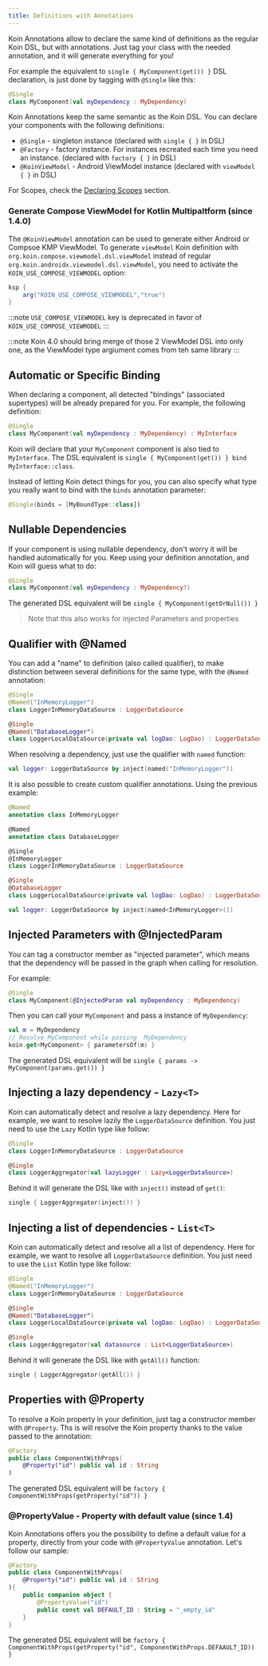 ```yaml
---
title: Definitions with Annotations
---
```



Koin Annotations allow to declare the same kind of definitions as the regular Koin DSL, but with annotations. Just tag your class with the needed annotation, and it will generate everything for you!

For example the equivalent to `single { MyComponent(get()) }` DSL declaration, is just done by tagging with `@Single` like this:

```kotlin
@Single
class MyComponent(val myDependency : MyDependency)
```

Koin Annotations keep the same semantic as the Koin DSL. You can declare your components with the following definitions:

- `@Single` - singleton instance (declared with `single { }` in DSL)
- `@Factory` - factory instance. For instances recreated each time you need an instance. (declared with `factory { }` in DSL)
- `@KoinViewModel` - Android ViewModel instance (declared with `viewModel { }` in DSL)

For Scopes, check the [Declaring Scopes](/docs/reference/koin-core/scopes.md) section.

### Generate Compose ViewModel for Kotlin Multipaltform (since 1.4.0)

The `@KoinViewModel` annotation can be used to generate either Android or Compsoe KMP ViewModel. To generate `viewModel` Koin definition with `org.koin.compose.viewmodel.dsl.viewModel` instead of regular `org.koin.androidx.viewmodel.dsl.viewModel`, you need to activate the `KOIN_USE_COMPOSE_VIEWMODEL` option:  

```groovy
ksp {
    arg("KOIN_USE_COMPOSE_VIEWMODEL","true")
}
```

:::note
    `USE_COMPOSE_VIEWMODEL` key is deprecated in favor of `KOIN_USE_COMPOSE_VIEWMODEL`
:::

:::note
    Koin 4.0 should bring merge of those 2 ViewModel DSL into only one, as the ViewModel type argiument comes from teh same library
:::

## Automatic or Specific Binding

When declaring a component, all detected "bindings" (associated supertypes) will be already prepared for you. For example, the following definition:

```kotlin
@Single
class MyComponent(val myDependency : MyDependency) : MyInterface
```

Koin will declare that your `MyComponent` component is also tied to `MyInterface`. The DSL equivalent is `single { MyComponent(get()) } bind MyInterface::class`.


Instead of letting Koin detect things for you, you can also specify what type you really want to bind with the `binds` annotation parameter:

 ```kotlin
@Single(binds = [MyBoundType::class])
```

## Nullable Dependencies

If your component is using nullable dependency, don't worry it will be handled automatically for you. Keep using your definition annotation, and Koin will guess what to do:

```kotlin
@Single
class MyComponent(val myDependency : MyDependency?)
```

The generated DSL equivalent will be `single { MyComponent(getOrNull()) }`


> Note that this also works for injected Parameters and properties

## Qualifier with @Named

You can add a "name" to definition (also called qualifier), to make distinction between several definitions for the same type, with the `@Named` annotation:

```kotlin
@Single
@Named("InMemoryLogger")
class LoggerInMemoryDataSource : LoggerDataSource

@Single
@Named("DatabaseLogger")
class LoggerLocalDataSource(private val logDao: LogDao) : LoggerDataSource
```

When resolving a dependency, just use the qualifier with `named` function:

```kotlin
val logger: LoggerDataSource by inject(named("InMemoryLogger"))
```

It is also possible to create custom qualifier annotations. Using the previous example:

```kotlin
@Named
annotation class InMemoryLogger

@Named
annotation class DatabaseLogger

@Single
@InMemoryLogger
class LoggerInMemoryDataSource : LoggerDataSource

@Single
@DatabaseLogger
class LoggerLocalDataSource(private val logDao: LogDao) : LoggerDataSource
```

```kotlin
val logger: LoggerDataSource by inject(named<InMemoryLogger>())
```

## Injected Parameters with @InjectedParam

You can tag a constructor member as "injected parameter", which means that the dependency will be passed in the graph when calling for resolution.

For example:

```kotlin
@Single
class MyComponent(@InjectedParam val myDependency : MyDependency)
```

Then you can call your `MyComponent` and pass a instance of `MyDependency`:

```kotlin
val m = MyDependency
// Resolve MyComponent while passing  MyDependency
koin.get<MyComponent> { parametersOf(m) }
```

The generated DSL equivalent will be `single { params -> MyComponent(params.get()) }`


## Injecting a lazy dependency - `Lazy<T>`

Koin can automatically detect and resolve a lazy dependency. Here for example, we want to resolve lazily the `LoggerDataSource` definition. You just need to use the `Lazy` Kotlin type like follow:

```kotlin
@Single
class LoggerInMemoryDataSource : LoggerDataSource

@Single
class LoggerAggregator(val lazyLogger : Lazy<LoggerDataSource>)
```

Behind it will generate the DSL like with `inject()` instead of `get()`:

```kotlin
single { LoggerAggregator(inject()) }
```

## Injecting a list of dependencies - `List<T>`

Koin can automatically detect and resolve all a list of dependency. Here for example, we want to resolve all `LoggerDataSource` definition. You just need to use the `List` Kotlin type like follow:

```kotlin
@Single
@Named("InMemoryLogger")
class LoggerInMemoryDataSource : LoggerDataSource

@Single
@Named("DatabaseLogger")
class LoggerLocalDataSource(private val logDao: LogDao) : LoggerDataSource

@Single
class LoggerAggregator(val datasource : List<LoggerDataSource>)
```

Behind it will generate the DSL like with `getAll()` function:

```kotlin
single { LoggerAggregator(getAll()) }
```

## Properties with @Property

To resolve a Koin property in your definition, just tag a constructor member with `@Property`. Ths is will resolve the Koin property thanks to the value passed to the annotation:

```kotlin
@Factory
public class ComponentWithProps(
    @Property("id") public val id : String
)
```

The generated DSL equivalent will be `factory { ComponentWithProps(getProperty("id")) }`

### @PropertyValue - Property with default value (since 1.4)

Koin Annotations offers you the possibility to define a default value for a property, directly from your code with `@PropertyValue` annotation.
Let's follow our sample:

```kotlin
@Factory
public class ComponentWithProps(
    @Property("id") public val id : String
){
    public companion object {
        @PropertyValue("id")
        public const val DEFAULT_ID : String = "_empty_id"
    }
}
```

The generated DSL equivalent will be `factory { ComponentWithProps(getProperty("id", ComponentWithProps.DEFAAULT_ID)) }`
